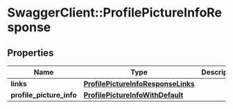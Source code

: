 # SwaggerClient::ProfilePictureInfoResponse

## Properties
Name | Type | Description | Notes
------------ | ------------- | ------------- | -------------
**links** | [**ProfilePictureInfoResponseLinks**](ProfilePictureInfoResponseLinks.md) |  | 
**profile_picture_info** | [**ProfilePictureInfoWithDefault**](ProfilePictureInfoWithDefault.md) |  | 


